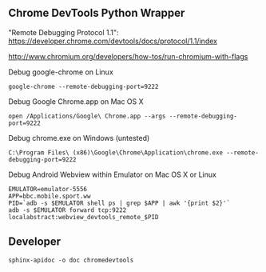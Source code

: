 Chrome DevTools Python Wrapper
------------------------------

"Remote Debugging Protocol 1.1": https://developer.chrome.com/devtools/docs/protocol/1.1/index

http://www.chromium.org/developers/how-tos/run-chromium-with-flags

Debug google-chrome on Linux
```
google-chrome --remote-debugging-port=9222
```

Debug Google Chrome.app on Mac OS X
```
open /Applications/Google\ Chrome.app --args --remote-debugging-port=9222
```

Debug chrome.exe on Windows (untested)
```
C:\Program Files\ (x86)\Google\Chrome\Application\chrome.exe --remote-debugging-port=9222
```

Debug Android Webview within Emulator on Mac OS X or Linux
```
EMULATOR=emulator-5556
APP=bbc.mobile.sport.ww
PID=`adb -s $EMULATOR shell ps | grep $APP | awk '{print $2}'`
adb -s $EMULATOR forward tcp:9222 localabstract:webview_devtools_remote_$PID
```

Developer
---------
```
sphinx-apidoc -o doc chromedevtools
```
